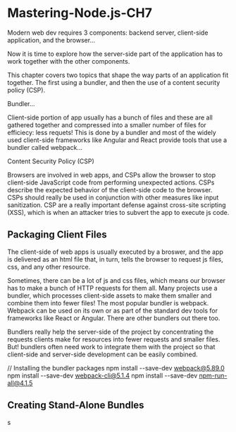 # Mastering-Node.js-CH7

Modern web dev requires 3 components: backend server, client-side application, and the browser...

Now it is time to explore how the server-side part of the application has to work together with the other components.

This chapter covers two topics that shape the way parts of an application fit together. The first using a bundler, and then the use of a content security policy (CSP).

Bundler...

Client-side portion of app usually has a bunch of files and these are all gathered together and compressed into a smaller number of files for efficiecy: less requets! This is done by a bundler and most of the widely used client-side frameworks like Angular and React provide tools that use a bundler called webpack...

Content Security Policy (CSP)

Browsers are involved in web apps, and CSPs allow the browser to stop client-side JavaScript code from performing unexpected actions. CSPs describe the expected behavior of the client-side code to the browser. CSPs should really be used in conjunction with other measures like input sanitization. CSP are a really important defense against cross-site scripting (XSS), which is when an attacker tries to subvert the app to execute js code.

## Packaging Client Files

The client-side of web apps is usually executed by a broswer, and the app is delivered as an html file that, in turn, tells the browser to request js files, css, and any other resource.

Sometimes, there can be a lot of js and css files, which means our browser has to make a bunch of HTTP requests for them all. Many projects use a bundler, which processes client-side assets to make them smaller and combine them into fewer files! The most popular bundler is webpack. Webpack can be used on its own or as part of the standard dev tools for frameworks like React or Angular. There are other bundlers out there too.

Bundlers really help the server-side of the project by concentrating the requests clients make for resources into fewer requests and smaller files. But! bundlers often need work to integrate  them with the project so that client-side and server-side development can be easily combined.

// Installing the bundler packages
npm install --save-dev webpack@5.89.0
npm install --save-dev webpack-cli@5.1.4
npm install --save-dev npm-run-all@4.1.5

## Creating Stand-Alone Bundles

s